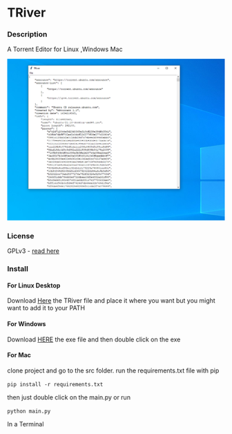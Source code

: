 # TRiver

### Description

A Torrent Editor for Linux ,Windows Mac

![Image needed](Image.PNG)


### License
GPLv3 - [read here](https://github.com/Frankmau5/TRiver/blob/main/LICENSE)

### Install

#### For Linux Desktop

Download [Here](https://github.com/Frankmau5/TRiver/releases/download/v1.0.1/TRiver) the TRiver file and place it where you want but you might want to add it to your PATH


#### For Windows

Download [HERE](https://github.com/Frankmau5/TRiver/releases/download/v1.0.1/main.exe) the exe file and then double click on the exe


#### For Mac

clone project and go to the src folder.
run the requirements.txt file with pip

`pip install -r requirements.txt`

then just double click on the main.py or run 

`python main.py`

In a Terminal

